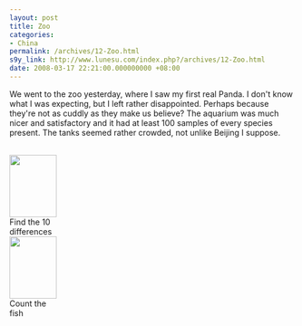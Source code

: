 ```yaml
---
layout: post
title: Zoo
categories:
- China
permalink: /archives/12-Zoo.html
s9y_link: http://www.lunesu.com/index.php?/archives/12-Zoo.html
date: 2008-03-17 22:21:00.000000000 +08:00
---
```

We went to the zoo yesterday, where I saw my first real Panda. I don't know what I was expecting, but I left rather disappointed. Perhaps because they're not as cuddly as they make us believe? The aquarium was much nicer and satisfactory and it had at least 100 samples of every species present. The tanks seemed rather crowded, not unlike Beijing I suppose.<br />
<br />
<div class="serendipity_imageComment_left" style="width: 83px"><div class="serendipity_imageComment_img"><a class='serendipity_image_link' href='http://www.lunesu.com/uploads/fishy.jpg'><!-- s9ymdb:16 --><img width="83" height="110"  src="http://www.lunesu.com/uploads/fishy.serendipityThumb.jpg" alt="" /></a></div><div class="serendipity_imageComment_txt">Find the 10 differences</div></div> <div class="serendipity_imageComment_left" style="width: 83px"><div class="serendipity_imageComment_img"><a class='serendipity_image_link' href='http://www.lunesu.com/uploads/IMAGE_0281.jpg'><!-- s9ymdb:17 --><img width="83" height="110"  src="http://www.lunesu.com/uploads/IMAGE_0281.serendipityThumb.jpg" alt="" /></a></div><div class="serendipity_imageComment_txt">Count the fish</div></div>
